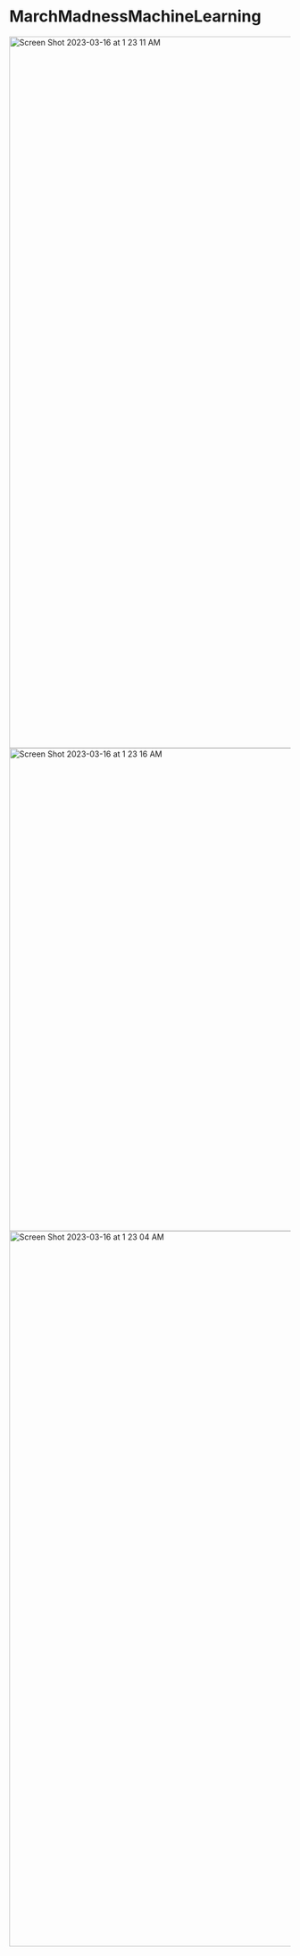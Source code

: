 # MarchMadnessMachineLearning

<img width="1273" alt="Screen Shot 2023-03-16 at 1 23 11 AM" src="https://user-images.githubusercontent.com/70499955/225522767-620507a4-4cf5-4363-8c02-3f281ff919f0.png">
<img width="864" alt="Screen Shot 2023-03-16 at 1 23 16 AM" src="https://user-images.githubusercontent.com/70499955/225522772-ecf221e1-2f53-4956-bfa1-48fad3c7977c.png">
<img width="1280" alt="Screen Shot 2023-03-16 at 1 23 04 AM" src="https://user-images.githubusercontent.com/70499955/225522774-4ca685cd-6186-48d4-86f0-fa9d66ceccd7.png">
